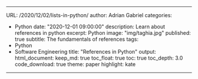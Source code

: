 
---
URL: /2020/12/02/lists-in-python/
author: Adrian Gabriel
categories:
- Python
date: "2020-12-01 09:00:00"
description: Learn about references in python
excerpt: Python
image: "img/taghia.jpg"
published: true
subtitle: The fundamentals of references
tags:
- Python
- Software Engineering
title: "References in Python"
output:
  html_document:
    keep_md: true
    toc_float: true
    toc: true
    toc_depth: 3.0
    code_download: true
    theme: paper
    highlight: kate
---

